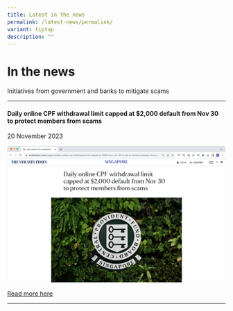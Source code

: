 ```yaml
---
title: Latest in the news
permalink: /latest-news/permalink/
variant: tiptap
description: ""
---
```

<h1>In the news</h1><p></p><p>Initiatives from government and banks to mitigate scams</p><hr><p></p><p></p><h4>Daily online CPF withdrawal limit capped at $2,000 default from Nov 30 to protect members from scams</h4><p>20 November 2023</p><div class="isomer-image-wrapper"><img alt="" src="/images/cpf.png"></div><p></p><p><a href="https://www.straitstimes.com/singapore/daily-online-cpf-withdrawal-limit-capped-at-2000-from-nov-30-in-bid-to-protect-members-from-scams" rel="noopener noreferrer nofollow" target="_blank">Read more here</a></p><hr><p></p>